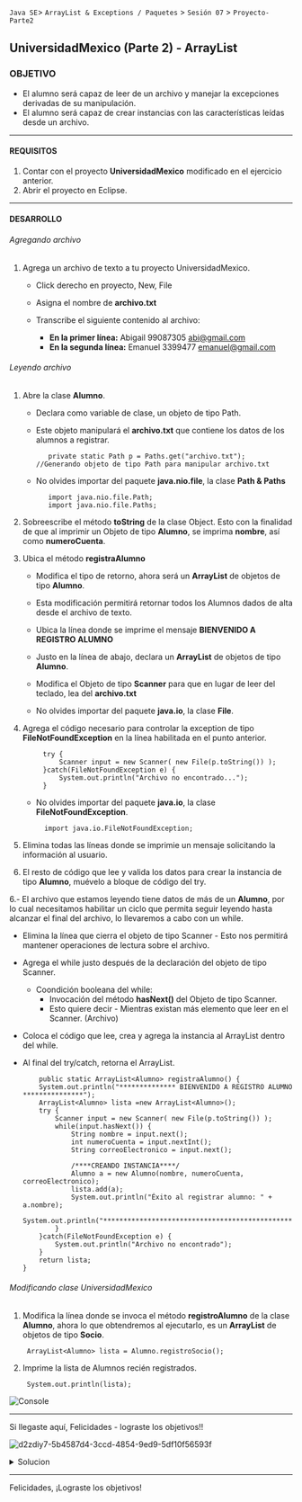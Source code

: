 
`Java SE`> `ArrayList & Exceptions / Paquetes` > `Sesión 07` > `Proyecto-Parte2`

## UniversidadMexico (Parte 2) - ArrayList

### OBJETIVO

- El alumno será capaz de leer de un archivo y manejar la excepciones derivadas de su manipulación.
- El alumno será capaz de crear instancias con las características leídas desde un archivo.

<hr>

#### REQUISITOS

1. Contar con el proyecto <b>UniversidadMexico</b> modificado en el ejercicio anterior.
2. Abrir el proyecto en Eclipse.

<hr>

#### DESARROLLO

###### Agregando archivo

1. Agrega un archivo de texto a tu proyecto UniversidadMexico.

	- Click derecho en proyecto, New, File
	- Asigna el nombre de <b>archivo.txt</b>
	- Transcribe el siguiente contenido al archivo:
	 
	  - <b>En la primer línea:</b> Abigail 99087305 abi@gmail.com
	  - <b>En la segunda línea:</b> Emanuel 3399477 emanuel@gmail.com
    
###### Leyendo archivo

1. Abre la clase <b>Alumno</b>.

   - Declara como variable de clase, un objeto de tipo Path.
   - Este objeto manipulará el <b>archivo.txt</b> que contiene los datos de los alumnos a registrar.
   
	        private static Path p = Paths.get("archivo.txt"); //Generando objeto de tipo Path para manipular archivo.txt
        
   - No olvides importar del paquete <b>java.nio.file</b>, la clase <b>Path & Paths</b>
   
       		import java.nio.file.Path;
       		import java.nio.file.Paths;
          
2. Sobreescribe el método <b>toString</b> de la clase Object. Esto con la finalidad de que al imprimir un Objeto de tipo <b>Alumno</b>, se imprima <b>nombre</b>, así como <b>numeroCuenta</b>.

3. Ubica el método <b>registraAlumno</b>

   - Modifica el tipo de retorno, ahora será un <b>ArrayList</b> de objetos de tipo <b>Alumno</b>.
   
   	- Esta modificación permitirá retornar todos los Alumnos dados de alta desde el archivo de texto.
	
   - Ubica la línea donde se imprime el mensaje <b>BIENVENIDO A REGISTRO ALUMNO</b>
   - Justo en la línea de abajo, declara un  <b>ArrayList</b> de objetos de tipo <b>Alumno</b>.
   - Modifica el Objeto de tipo <b>Scanner</b> para que en lugar de leer del teclado, lea del <b>archivo.txt</b>   
   - No olvides importar del paquete <b>java.io</b>, la clase <b>File</b>. 
               
4. Agrega el código necesario para controlar la exception de tipo <b>FileNotFoundException</b> en la línea habilitada en el punto anterior.

    		try {
			    Scanner input = new Scanner( new File(p.toString()) );
		    }catch(FileNotFoundException e) {
			    System.out.println("Archivo no encontrado...");
		    }
        
    - No olvides importar del paquete <b>java.io</b>, la clase <b>FileNotFoundException</b>.
    
        	import java.io.FileNotFoundException;
                
4. Elimina todas las líneas donde se imprimie un mensaje solicitando la información al usuario.
                        
5. El resto de código que lee y valida los datos para crear la instancia de tipo <b>Alumno</b>, muévelo a bloque de código del try.
   
6.- El archivo que estamos leyendo tiene datos de más de un <b>Alumno</b>, por lo cual necesitamos habilitar un ciclo que permita seguir leyendo hasta alcanzar el final del archivo, lo llevaremos a cabo con un while.

  - Elimina la línea que cierra el objeto de tipo Scanner - Esto nos permitirá mantener operaciones de lectura sobre el archivo.
  - Agrega el while justo después de la declaración del objeto de tipo Scanner.
  	- Coondición booleana del while: 
		- Invocación del método <b>hasNext()</b> del Objeto de tipo Scanner.
		- Esto quiere decir - Mientras existan más elemento que leer en el Scanner. (Archivo)
  - Coloca el código que lee, crea y agrega la instancia al ArrayList dentro del while.
  - Al final del try/catch, retorna el ArrayList.

       		public static ArrayList<Alumno> registraAlumno() {		
		 	System.out.println("************** BIENVENIDO A REGISTRO ALUMNO ***************");
		 	ArrayList<Alumno> lista =new ArrayList<Alumno>();		 
		 	try {
		 		Scanner input = new Scanner( new File(p.toString()) );
		 		while(input.hasNext()) {
		 			String nombre = input.next();
					int numeroCuenta = input.nextInt();
					String correoElectronico = input.next();
					
					/****CREANDO INSTANCIA****/
					Alumno a = new Alumno(nombre, numeroCuenta, correoElectronico);
					lista.add(a);
					System.out.println("Éxito al registrar alumno: " + a.nombre);
					System.out.println("************************************************************");						
		 		}		 		
		 	}catch(FileNotFoundException e) {
		 		System.out.println("Archivo no encontrado");
		 	}
			return lista;			
	 	}
 
###### Modificando clase UniversidadMexico

1. Modifica la línea donde se invoca el método <b>registroAlumno</b> de la clase <b>Alumno</b>, ahora lo que obtendremos al ejecutarlo, es un <b>ArrayList</b> de objetos de tipo <b>Socio</b>.

		ArrayList<Alumno> lista = Alumno.registroSocio(); 
		
2. Imprime la lista de Alumnos recién registrados.

		System.out.println(lista);
![Console](https://user-images.githubusercontent.com/56565204/68066277-67cd2800-fcfb-11e9-9744-c488ffb4208e.png)

<hr>

Si llegaste aquí, Felicidades - lograste los objetivos!!

![d2zdiy7-5b4587d4-3ccd-4854-9ed9-5df10f56593f](https://user-images.githubusercontent.com/56565204/67228451-e625f200-f3fe-11e9-99ce-ad733b945ebd.png)

<details>
	<summary>Solucion</summary>
	<p> 1. Agrega un documento de texto con los datos de los Alumnos a registrar.
	<p> 2. Utiliza el método <b>registraAlumno</b> para leer el documento, crear instancias de tipo <b>Alumno</b> y agregarlos a un <b>ArrayList</b>. </p>
	<p> 3. Imprime el <b>ArrayList</b></p>
	<p> 4. Ejecuta el proyecto</p>
</details> 

<hr>

Felicidades, ¡Lograste los objetivos!
